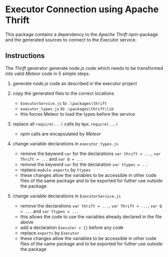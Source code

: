 # Executor Connection using Apache Thrift

This package contains a dependency to the *Apache Thrift* *npm*-package and the generated sources to connect to the *Executor* service.

## Instructions

The *Thrift* generator generate *node.js* code which needs to be transformed into valid *Meteor* code in 5 simple steps.

1. generate *node.js* code as described in the executor project

2. copy the generated files to the correct locations

   * `ExecutorService.js` to `.\packages\thrift`
   * `executor_types.js` to `.\packages\thrift\lib`
   * this forces Meteor to load the types before the service

3. replace all `require(...)` calls by `Npm.require(...)`

   * *npm* calls are encapsulated by *Meteor*

4. change variable declarations in `executor_types.js`

   * remove the keyword `var` for the declarations `var thrift = ...`, `var Thrift = ...` and `var Q = ...`
   * remove the keyword `var` for the declaration `var ttypes = ...`
   * replace `module.exports` by `ttypes`
   * these changes allow the variables to be accessible in other code files of the same package and to be exported for futher use outside the package

4. change variable declarations in `ExecutorService.js`

   * remove the declarations `var thrift = ...`, `var Thrift = ...`, `var Q = ...` and `var ttypes = ...`
   * this allows the code to use the variables already declared in the file above
   * add a declaration `Executor = {}` before any code
   * replace `exports` by `Executor`
   * these changes allow the variables to be accessible in other code files of the same package and to be exported for futher use outside the package
